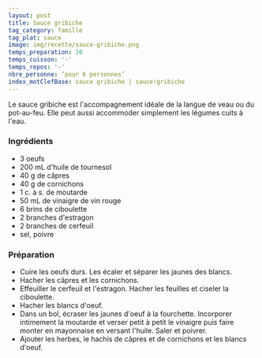 ```yaml
---
layout: post
title: Sauce gribiche
tag_category: famille
tag_plat: sauce
image: img/recette/sauce-gribiche.png
temps_preparation: 10
temps_cuisson: '-'
temps_repos: '-'
nbre_personne: ‘pour 6 personnes’
index_motClefBase: sauce gribiche | sauce!gribiche
---
```

Le sauce gribiche est l'accompagnement idéale de la langue de veau ou du pot-au-feu. Elle peut aussi accommoder simplement les légumes cuits à l'eau.

### Ingrédients
* 3 oeufs
* 200 mL d'huile de tournesol
* 40 g de câpres
* 40 g de cornichons
* 1 c. à s. de moutarde
* 50 mL de vinaigre de vin rouge
* 6 brins de ciboulette
* 2 branches d'estragon
* 2 branches de cerfeuil
* sel, poivre

### Préparation
* Cuire les oeufs durs. Les écaler et séparer les jaunes des blancs.
* Hacher les câpres et les cornichons.
* Effeuiller le cerfeuil et l'estragon. Hacher les feuilles et ciseler la ciboulette.
* Hacher les blancs d'oeuf.
* Dans un bol, écraser les jaunes d'oeuf à la fourchette. Incorporer intimement la moutarde et verser petit à petit le vinaigre puis faire monter en mayonnaise en versant l'huile. Saler et poivrer.
* Ajouter les herbes, le hachis de câpres et de cornichons et les blancs d'oeuf.
